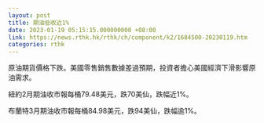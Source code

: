 ```yaml
---
layout: post
title: 期油低收近1%
date: 2023-01-19 05:15:15.000000000 +08:00
link: https://news.rthk.hk/rthk/ch/component/k2/1684500-20230119.htm
categories: rthk
---
```


原油期貨價格下跌。美國零售銷售數據差過預期，投資者擔心美國經濟下滑影響原油需求。

紐約2月期油收市報每桶79.48美元，跌70美仙，跌幅近1%。

布蘭特3月期油收市報每桶84.98美元，跌94美仙，跌幅逾1%。
